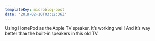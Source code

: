 ```yaml
---
templateKey: microblog-post
date: '2018-02-10T03:12:36Z'
---
```


Using HomePod as the Apple TV speaker. It’s working well! And it’s way better than the built-in speakers in this old TV.

